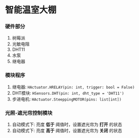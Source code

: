# 智能温室大棚

### 硬件部分
1. 树莓派
2. 光敏电阻
3. DHT11
4. 水泵
5. 继电器

### 模块程序
1. 继电器: `HActuator.HRELAY(pin: int, trigger: bool = False)`
2. DHT模块: `HSensors.DHT(pin: int, dht_type = 'DHT11')`
3. 步进电机: `HActuator.SteeppingMOTOR(pins: list[int])`

### 光照-遮光帘控制模块
1. 自动模式下: 亮度 **低于** 阈值时，设置遮光帘为 **打开** 的状态
2. 自动模式下: 亮度 **高于** 阈值时，设置遮光帘为 **关闭** 的状态
